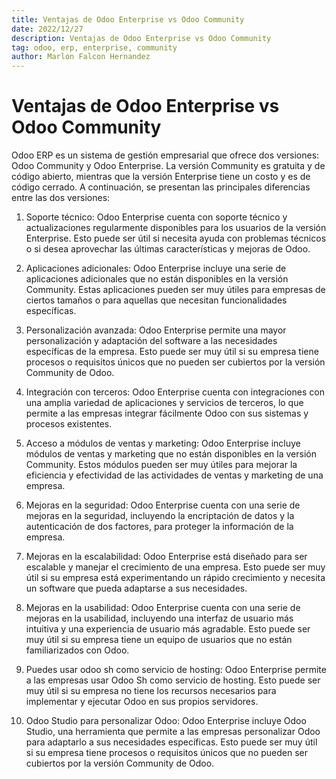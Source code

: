 ```yaml
---
title: Ventajas de Odoo Enterprise vs Odoo Community
date: 2022/12/27
description: Ventajas de Odoo Enterprise vs Odoo Community
tag: odoo, erp, enterprise, community
author: Marlon Falcon Hernandez
---
```


# Ventajas de Odoo Enterprise vs Odoo Community

Odoo ERP es un sistema de gestión empresarial que ofrece dos versiones: Odoo Community y Odoo Enterprise. La versión Community es gratuita y de código abierto, mientras que la versión Enterprise tiene un costo y es de código cerrado. A continuación, se presentan las principales diferencias entre las dos versiones:

1. Soporte técnico: Odoo Enterprise cuenta con soporte técnico y actualizaciones regularmente disponibles para los usuarios de la versión Enterprise. Esto puede ser útil si necesita ayuda con problemas técnicos o si desea aprovechar las últimas características y mejoras de Odoo.

2. Aplicaciones adicionales: Odoo Enterprise incluye una serie de aplicaciones adicionales que no están disponibles en la versión Community. Estas aplicaciones pueden ser muy útiles para empresas de ciertos tamaños o para aquellas que necesitan funcionalidades específicas.

3. Personalización avanzada: Odoo Enterprise permite una mayor personalización y adaptación del software a las necesidades específicas de la empresa. Esto puede ser muy útil si su empresa tiene procesos o requisitos únicos que no pueden ser cubiertos por la versión Community de Odoo.

4. Integración con terceros: Odoo Enterprise cuenta con integraciones con una amplia variedad de aplicaciones y servicios de terceros, lo que permite a las empresas integrar fácilmente Odoo con sus sistemas y procesos existentes.

5. Acceso a módulos de ventas y marketing: Odoo Enterprise incluye módulos de ventas y marketing que no están disponibles en la versión Community. Estos módulos pueden ser muy útiles para mejorar la eficiencia y efectividad de las actividades de ventas y marketing de una empresa.

6. Mejoras en la seguridad: Odoo Enterprise cuenta con una serie de mejoras en la seguridad, incluyendo la encriptación de datos y la autenticación de dos factores, para proteger la información de la empresa.

7. Mejoras en la escalabilidad: Odoo Enterprise está diseñado para ser escalable y manejar el crecimiento de una empresa. Esto puede ser muy útil si su empresa está experimentando un rápido crecimiento y necesita un software que pueda adaptarse a sus necesidades.

8. Mejoras en la usabilidad: Odoo Enterprise cuenta con una serie de mejoras en la usabilidad, incluyendo una interfaz de usuario más intuitiva y una experiencia de usuario más agradable. Esto puede ser muy útil si su empresa tiene un equipo de usuarios que no están familiarizados con Odoo.

9. Puedes usar odoo sh como servicio de hosting: Odoo Enterprise permite a las empresas usar Odoo Sh como servicio de hosting. Esto puede ser muy útil si su empresa no tiene los recursos necesarios para implementar y ejecutar Odoo en sus propios servidores.

10. Odoo Studio para personalizar Odoo: Odoo Enterprise incluye Odoo Studio, una herramienta que permite a las empresas personalizar Odoo para adaptarlo a sus necesidades específicas. Esto puede ser muy útil si su empresa tiene procesos o requisitos únicos que no pueden ser cubiertos por la versión Community de Odoo.